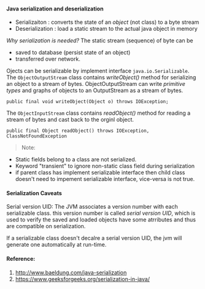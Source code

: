 #### Java serialization and deserialization

* Serializaiton : converts the state of an *object* (not class) to a byte stream
* Deserialization : load a static stream to the actual java object in memory

*Why serialization is needed?*
The static stream (sequence) of byte can be
* saved to database (persist state of an object) 
* transferred over network.

Ojects can be serializable by implement interface `java.io.Serializable`.
The `ObjectOutputStream` class contains *writeObject()* method for serializing an object to a stream of bytes. ObjectOutputStream can write *primitive types* and graphs of objects to an OutputStream as a stream of bytes.
```
public final void writeObject(Object o) throws IOException;
```

The `ObjectInputStream` class contains *readObject()* method for reading a stream of bytes and cast back to the orginl object.

```
public final Object readObject() throws IOException, ClassNotFoundException
```

>Note: 
* Static fields belong to a class are not serialized.
* Keyword "transient" to ignore non-static class field during serialization
* if parent class has implement serializable interface then child class doesn't need to impement serializable interface, vice-versa is not true.

#### Serialization Caveats

Serial version UID:
The JVM associates a version number with each serializable class. this version number is called *serial version UID*, 
which is used to verify the saved and loaded objects have some atrributes and thus are compatible on serialization.

If a serializable class doesn't decalre a serial version UID, the jvm will generate one automatically at run-time.


#### Reference:
1. http://www.baeldung.com/java-serialization
2. https://www.geeksforgeeks.org/serialization-in-java/

